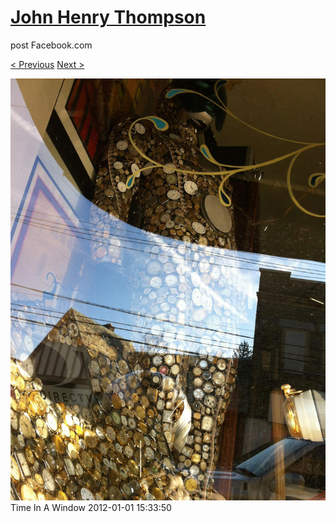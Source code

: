 # [John Henry Thompson](../README.md)
post Facebook.com

[< Previous](2012-01-01-6.md) [Next >](2012-01-01-8.md)

[![](../media/2012-01-01/Time-In-A-Window.jpg)](../README.md)
Time In A Window
2012-01-01 15:33:50
